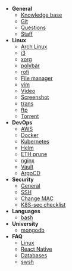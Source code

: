 * **General**
  * [Knowledge base](knowledge/general/knowledge-base.md)
  * [Git](knowledge/general/git.md)
  * [Questions](knowledge/general/questions.md)
  * [Staff](knowledge/general/staff.md)
* **Linux**
  * [Arch Linux](knowledge/linux/arch-linux.md)
  * [i3](knowledge/linux/i3.md)
  * [xorg](knowledge/linux/xorg.md)
  * [polybar](knowledge/linux/polybar.md)
  * [rofi](knowledge/linux/rofi.md)
  * [File manager](knowledge/linux/file-manager.md)
  * [vim](knowledge/linux/vim.md)
  * [Video](knowledge/linux/video.md)
  * [Screenshot](knowledge/linux/screenshot.md)
  * [trans](knowledge/linux/trans.md)
  * [ftp](knowledge/linux/ftp.md)
  * [Torrent](knowledge/linux/torrent.md)
* **DevOps**
  * [AWS](knowledge/devops/aws.md)
  * [Docker](knowledge/devops/docker.md)
  * [Kubernetes](knowledge/devops/kubernetes.md)
  * [Helm](knowledge/devops/helm.md)
  * [ETH prune](knowledge/devops/eth-prune.md)
  * [nginx](knowledge/devops/nginx.md)
  * [Vault](knowledge/devops/vault.md)
  * [ArgoCD](knowledge/devops/argocd.md)
* **Security** 
  * [General](knowledge/security/general.md)
  * [SSH](knowledge/security/ssh.md)
  * [Change MAC](knowledge/security/macchanger.md)
  * [K8S-sec checklist](knowledge/security/kubernetes-sec-checklist.md)
* **Languages**
  * [bash](knowledge/languages/bash.md)
* **University**
  * [mongodb](knowledge/university/mongodb.md)
* **FAQ**
  * [Linux](knowledge/faq/linux.md)
  * [React Native](knowledge/faq/react-native.md)
  * [Databases](knowledge/faq/databases.md)
  * [swsh](knowledge/faq/swsh.md)